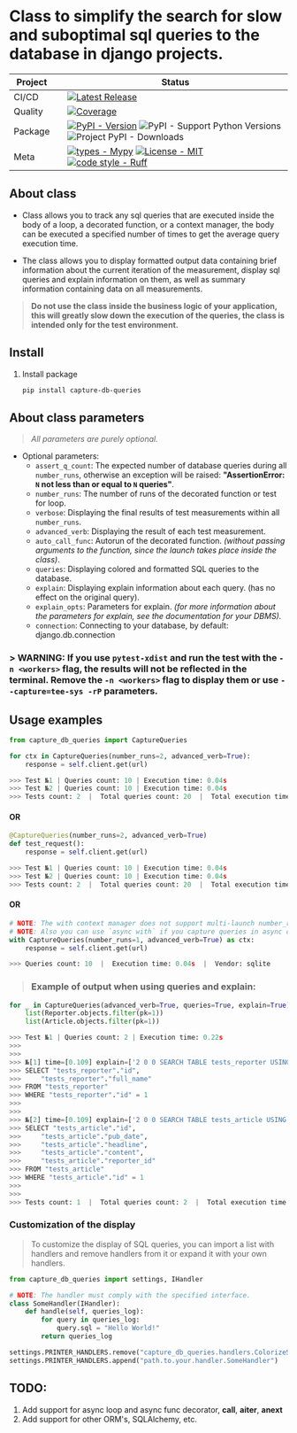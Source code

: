 # Class to simplify the search for slow and suboptimal sql queries to the database in django projects.

<div align="center">

| Project   |     | Status                                                                                                                                                                                                                                                                                                                                                                                                                                                                                                                                                                                                                                                                                                                                                                                                                                                                                                                                                                                                                                                                                                                                                                                                                                                                        |
|-----------|:----|-------------------------------------------------------------------------------------------------------------------------------------------------------------------------------------------------------------------------------------------------------------------------------------------------------------------------------------------------------------------------------------------------------------------------------------------------------------------------------------------------------------------------------------------------------------------------------------------------------------------------------------------------------------------------------------------------------------------------------------------------------------------------------------------------------------------------------------------------------------------------------------------------------------------------------------------------------------------------------------------------------------------------------------------------------------------------------------------------------------------------------------------------------------------------------------------------------------------------------------------------------------------------------|
| CI/CD     |     | [![Latest Release](https://github.com/Friskes/capture-db-queries/actions/workflows/publish-to-pypi.yml/badge.svg)](https://github.com/Friskes/capture-db-queries/actions/workflows/publish-to-pypi.yml)                                                                                                                                                                                                                                                                                                                                                                                                                                                                                                                                                                                                                                                                                                                                             |
| Quality   |     | [![Coverage](https://codecov.io/github/Friskes/capture-db-queries/graph/badge.svg?token=vKez4Pycrc)](https://codecov.io/github/Friskes/capture-db-queries)                                                                                                                                                                                                                                                                                                                               |
| Package   |     | [![PyPI - Version](https://img.shields.io/pypi/v/capture-db-queries?labelColor=202235&color=edb641&logo=python&logoColor=edb641)](https://badge.fury.io/py/capture-db-queries) ![PyPI - Support Python Versions](https://img.shields.io/pypi/pyversions/capture-db-queries?labelColor=202235&color=edb641&logo=python&logoColor=edb641) ![Project PyPI - Downloads](https://img.shields.io/pypi/dm/capture-db-queries?logo=python&label=downloads&labelColor=202235&color=edb641&logoColor=edb641)                                                                                                                                                                                                                                                                                                                                                                                                                                                                                                                                                                                                                                                                                                                                                                                                                                                  |
| Meta      |     | [![types - Mypy](https://img.shields.io/badge/types-Mypy-202235.svg?logo=python&labelColor=202235&color=edb641&logoColor=edb641)](https://github.com/python/mypy) [![License - MIT](https://img.shields.io/badge/license-MIT-202235.svg?logo=python&labelColor=202235&color=edb641&logoColor=edb641)](https://spdx.org/licenses/) [![code style - Ruff](https://img.shields.io/endpoint?url=https://raw.githubusercontent.com/astral-sh/ruff/main/assets/badge/format.json&labelColor=202235)](https://github.com/astral-sh/ruff) |

</div>

## About class
- Class allows you to track any sql queries that are executed inside the body of a loop, a decorated function, or a context manager, the body can be executed a specified number of times to get the average query execution time.

- The class allows you to display formatted output data containing brief information about the current iteration of the measurement, display sql queries and explain information on them, as well as summary information containing data on all measurements.

> **Do not use the class inside the business logic of your application, this will greatly slow down the execution of the queries, the class is intended only for the test environment.**

## Install
1. Install package
    ```bash
    pip install capture-db-queries
    ```

## About class parameters
> *All parameters are purely optional.*

- Optional parameters:
    - `assert_q_count`: The expected number of database queries during all `number_runs`, otherwise an exception will be raised: **"AssertionError: `N` not less than or equal to `N` queries"**.
    - `number_runs`: The number of runs of the decorated function or test for loop.
    - `verbose`: Displaying the final results of test measurements within all `number_runs`.
    - `advanced_verb`: Displaying the result of each test measurement.
    - `auto_call_func`: Autorun of the decorated function. *(without passing arguments to the function, since the launch takes place inside the class)*.
    - `queries`: Displaying colored and formatted SQL queries to the database.
    - `explain`: Displaying explain information about each query. (has no effect on the original query).
    - `explain_opts`: Parameters for explain. *(for more information about the parameters for explain, see the documentation for your DBMS).*
    - `connection`: Connecting to your database, by default: django.db.connection


### > WARNING: If you use `pytest-xdist` and run the test with the `-n <workers>` flag, the results will not be reflected in the terminal. Remove the `-n <workers>` flag to display them or use `--capture=tee-sys -rP` parameters.


## Usage examples

```python
from capture_db_queries import CaptureQueries
```

```python
for ctx in CaptureQueries(number_runs=2, advanced_verb=True):
    response = self.client.get(url)

>>> Test №1 | Queries count: 10 | Execution time: 0.04s
>>> Test №2 | Queries count: 10 | Execution time: 0.04s
>>> Tests count: 2  |  Total queries count: 20  |  Total execution time: 0.08s  |  Median time one test is: 0.041s  |  Vendor: sqlite
```

#### OR

```python
@CaptureQueries(number_runs=2, advanced_verb=True)
def test_request():
    response = self.client.get(url)

>>> Test №1 | Queries count: 10 | Execution time: 0.04s
>>> Test №2 | Queries count: 10 | Execution time: 0.04s
>>> Tests count: 2  |  Total queries count: 20  |  Total execution time: 0.08s  |  Median time one test is: 0.041s  |  Vendor: sqlite
```

#### OR

```python
# NOTE: The with context manager does not support multi-launch number_runs > 1
# NOTE: Also you can use `async with` if you capture queries in async context.
with CaptureQueries(number_runs=1, advanced_verb=True) as ctx:
    response = self.client.get(url)

>>> Queries count: 10  |  Execution time: 0.04s  |  Vendor: sqlite
```

> ### Example of output when using queries and explain:

```python
for _ in CaptureQueries(advanced_verb=True, queries=True, explain=True):
    list(Reporter.objects.filter(pk=1))
    list(Article.objects.filter(pk=1))

>>> Test №1 | Queries count: 2 | Execution time: 0.22s
>>>
>>>
>>> №[1] time=[0.109] explain=['2 0 0 SEARCH TABLE tests_reporter USING INTEGER PRIMARY KEY (rowid=?)']
>>> SELECT "tests_reporter"."id",
>>>     "tests_reporter"."full_name"
>>> FROM "tests_reporter"
>>> WHERE "tests_reporter"."id" = 1
>>>
>>>
>>> №[2] time=[0.109] explain=['2 0 0 SEARCH TABLE tests_article USING INTEGER PRIMARY KEY (rowid=?)']
>>> SELECT "tests_article"."id",
>>>     "tests_article"."pub_date",
>>>     "tests_article"."headline",
>>>     "tests_article"."content",
>>>     "tests_article"."reporter_id"
>>> FROM "tests_article"
>>> WHERE "tests_article"."id" = 1
>>>
>>>
>>> Tests count: 1  |  Total queries count: 2  |  Total execution time: 0.22s  |  Median time one test is: 0.109s  |  Vendor: sqlite
```

### Customization of the display
> To customize the display of SQL queries, you can import a list with handlers and remove handlers from it or expand it with your own handlers.

```python
from capture_db_queries import settings, IHandler

# NOTE: The handler must comply with the specified interface.
class SomeHandler(IHandler):
    def handle(self, queries_log):
        for query in queries_log:
            query.sql = "Hello World!"
        return queries_log

settings.PRINTER_HANDLERS.remove("capture_db_queries.handlers.ColorizeSqlHandler")
settings.PRINTER_HANDLERS.append("path.to.your.handler.SomeHandler")
```

## TODO:
1. Add support for async loop and async func decorator, __call__, __aiter__, __anext__
2. Add support for other ORM's, SQLAlchemy, etc.
